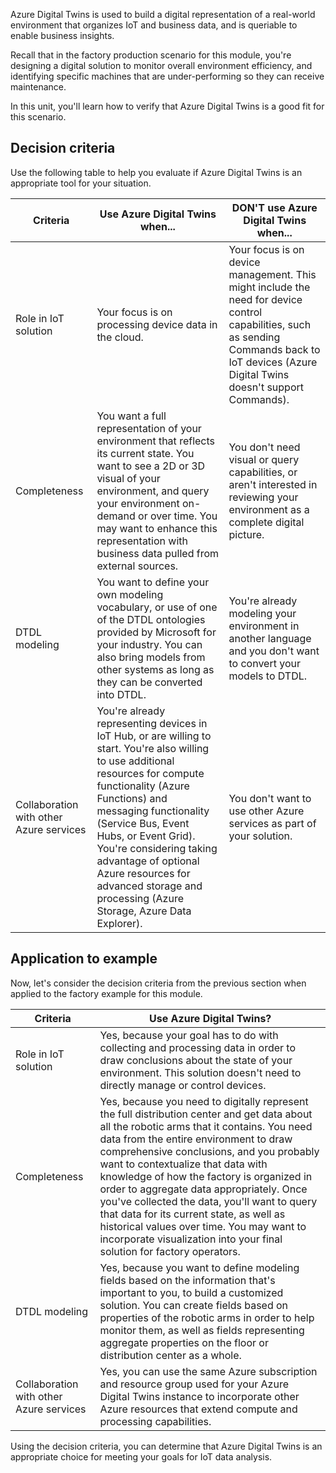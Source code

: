 Azure Digital Twins is used to build a digital representation of a real-world environment that organizes IoT and business data, and is queriable to enable business insights.

Recall that in the factory production scenario for this module, you're designing a digital solution to monitor overall environment efficiency, and identifying specific machines that are under-performing so they can receive maintenance.

In this unit, you'll learn how to verify that Azure Digital Twins is a good fit for this scenario.

## Decision criteria

Use the following table to help you evaluate if Azure Digital Twins is an appropriate tool for your situation.

| Criteria | Use Azure Digital Twins when... | DON'T use Azure Digital Twins when... |
| --- | --- | --- |
| Role in IoT solution | Your focus is on processing device data in the cloud. | Your focus is on device management. This might include the need for device control capabilities, such as sending Commands back to IoT devices (Azure Digital Twins doesn't support Commands). |
| Completeness | You want a full representation of your environment that reflects its current state. You want to see a 2D or 3D visual of your environment, and query your environment on-demand or over time. You may want to enhance this representation with business data pulled from external sources. | You don't need visual or query capabilities, or aren't interested in reviewing your environment as a complete digital picture. |
| DTDL modeling | You want to define your own modeling vocabulary, or use of one of the DTDL ontologies provided by Microsoft for your industry. You can also bring models from other systems as long as they can be converted into DTDL. | You're already modeling your environment in another language and you don't want to convert your models to DTDL. |
| Collaboration with other Azure services | You're already representing devices in IoT Hub, or are willing to start. You're also willing to use additional resources for compute functionality (Azure Functions) and messaging functionality (Service Bus, Event Hubs, or Event Grid). You're considering taking advantage of optional Azure resources for advanced storage and processing (Azure Storage, Azure Data Explorer). | You don't want to use other Azure services as part of your solution. |

## Application to example

Now, let's consider the decision criteria from the previous section when applied to the factory example for this module.

| Criteria | Use Azure Digital Twins? |
| --- | --- |
| Role in IoT solution | Yes, because your goal has to do with collecting and processing data in order to draw conclusions about the state of your environment. This solution doesn't need to directly manage or control devices. |
| Completeness | Yes, because you need to digitally represent the full distribution center and get data about all the robotic arms that it contains. You need data from the entire environment to draw comprehensive conclusions, and you probably want to contextualize that data with knowledge of how the factory is organized in order to aggregate data appropriately. Once you've collected the data, you'll want to query that data for its current state, as well as historical values over time. You may want to incorporate visualization into your final solution for factory operators. |
| DTDL modeling | Yes, because you want to define modeling fields based on the information that's important to you, to build a customized solution. You can create fields based on properties of the robotic arms in order to help monitor them, as well as fields representing aggregate properties on the floor or distribution center as a whole. |
| Collaboration with other Azure services | Yes, you can use the same Azure subscription and resource group used for your Azure Digital Twins instance to incorporate other Azure resources that extend compute and processing capabilities. |

Using the decision criteria, you can determine that Azure Digital Twins is an appropriate choice for meeting your goals for IoT data analysis.
